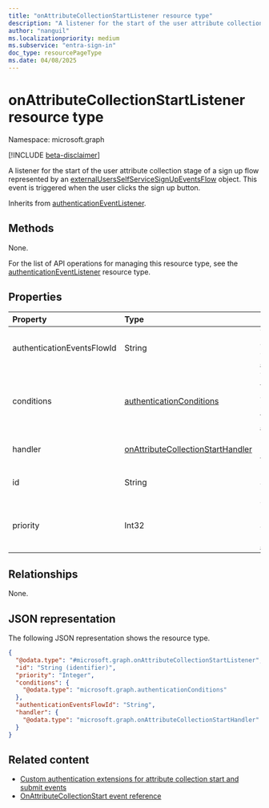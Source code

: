 ```yaml
---
title: "onAttributeCollectionStartListener resource type"
description: "A listener for the start of the user attribute collection stage of a sign up flow represented by an externalUsersSelfServiceSignUpEventsFlow object."
author: "nanguil"
ms.localizationpriority: medium
ms.subservice: "entra-sign-in"
doc_type: resourcePageType
ms.date: 04/08/2025
---
```


# onAttributeCollectionStartListener resource type

Namespace: microsoft.graph

[!INCLUDE [beta-disclaimer](../../includes/beta-disclaimer.md)]

A listener for the start of the user attribute collection stage of a sign up flow represented by an [externalUsersSelfServiceSignUpEventsFlow](../resources/externalusersselfservicesignupeventsflow.md) object. This event is triggered when the user clicks the sign up button.

Inherits from [authenticationEventListener](../resources/authenticationeventlistener.md).

## Methods
None.

For the list of API operations for managing this resource type, see the [authenticationEventListener](../resources/authenticationeventlistener.md) resource type.

## Properties
|Property|Type|Description|
|:---|:---|:---|
|authenticationEventsFlowId|String|The identifier of the authenticationEventsFlow object. Inherited from [authenticationEventListener](../resources/authenticationeventlistener.md).|
|conditions|[authenticationConditions](../resources/authenticationconditions.md)|The conditions on which this authenticationEventListener should trigger. Inherited from [authenticationEventListener](../resources/authenticationeventlistener.md).|
|handler|[onAttributeCollectionStartHandler](../resources/onattributecollectionstarthandler.md)|Configuration for what to invoke if the event resolves to this listener.|
|id|String|Identifier for this authenticationEventListener. Inherited from [entity](../resources/entity.md).|
|priority|Int32|The priority of this handler. Between 0 (lower priority) and 1000 (higher priority). Inherited from [authenticationEventListener](../resources/authenticationeventlistener.md).|

## Relationships
None.

## JSON representation
The following JSON representation shows the resource type.
<!-- {
  "blockType": "resource",
  "keyProperty": "id",
  "@odata.type": "microsoft.graph.onAttributeCollectionStartListener",
  "baseType": "microsoft.graph.authenticationEventListener",
  "openType": false
}
-->
``` json
{
  "@odata.type": "#microsoft.graph.onAttributeCollectionStartListener",
  "id": "String (identifier)",
  "priority": "Integer",
  "conditions": {
    "@odata.type": "microsoft.graph.authenticationConditions"
  },
  "authenticationEventsFlowId": "String",
  "handler": {
    "@odata.type": "microsoft.graph.onAttributeCollectionStartHandler"
  }
}
```

## Related content

- [Custom authentication extensions for attribute collection start and submit events](/entra/identity-platform/custom-extension-attribute-collection)
- [OnAttributeCollectionStart event reference](/entra/identity-platform/custom-extension-onattributecollectionstart-reference)
